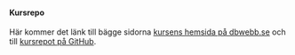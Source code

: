 #### Kursrepo

Här kommer det länk till bägge sidorna [kursens hemsida på dbwebb.se](https://dbwebb.se/kurser/design-v2) och till [kursrepot på GitHub](https://github.com/dbwebb-se/design/tree/master/example/redovisa).

